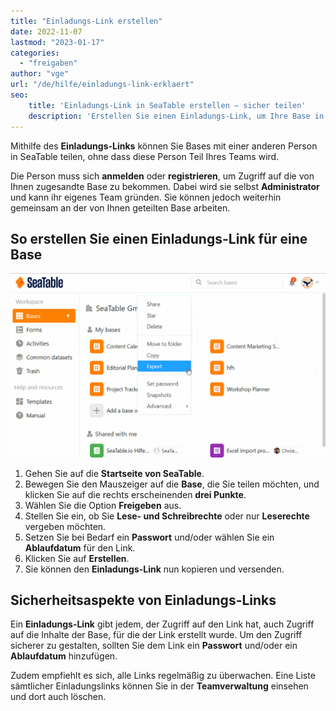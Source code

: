 ```yaml
---
title: "Einladungs-Link erstellen"
date: 2022-11-07
lastmod: "2023-01-17"
categories: 
  - "freigaben"
author: "vge"
url: "/de/hilfe/einladungs-link-erklaert"
seo:
    title: 'Einladungs-Link in SeaTable erstellen – sicher teilen'
    description: 'Erstellen Sie einen Einladungs-Link, um Ihre Base in SeaTable mit Leserechten oder Schreibrechten sicher zu teilen. Passwort und Ablaufdatum möglich.'
---
```


Mithilfe des **Einladungs-Links** können Sie Bases mit einer anderen Person in SeaTable teilen, ohne dass diese Person Teil Ihres Teams wird.

Die Person muss sich **anmelden** oder **registrieren**, um Zugriff auf die von Ihnen zugesandte Base zu bekommen. Dabei wird sie selbst **Administrator** und kann ihr eigenes Team gründen. Sie können jedoch weiterhin gemeinsam an der von Ihnen geteilten Base arbeiten.

## So erstellen Sie einen Einladungs-Link für eine Base

![Freigabelink erklärt](images/Freigabelinks-erklaert.gif)

1. Gehen Sie auf die **Startseite von SeaTable**.
2. Bewegen Sie den Mauszeiger auf die **Base**, die Sie teilen möchten, und klicken Sie auf die rechts erscheinenden **drei Punkte**.
3. Wählen Sie die Option **Freigeben** aus.
4. Stellen Sie ein, ob Sie **Lese- und Schreibrechte** oder nur **Leserechte** vergeben möchten.
5. Setzen Sie bei Bedarf ein **Passwort** und/oder wählen Sie ein **Ablaufdatum** für den Link.
6. Klicken Sie auf **Erstellen**.
7. Sie können den **Einladungs-Link** nun kopieren und versenden.

## Sicherheitsaspekte von Einladungs-Links

Ein **Einladungs-Link** gibt jedem, der Zugriff auf den Link hat, auch Zugriff auf die Inhalte der Base, für die der Link erstellt wurde. Um den Zugriff sicherer zu gestalten, sollten Sie dem Link ein **Passwort** und/oder ein **Ablaufdatum** hinzufügen.

Zudem empfiehlt es sich, alle Links regelmäßig zu überwachen. Eine Liste sämtlicher Einladungslinks können Sie in der **Teamverwaltung** einsehen und dort auch löschen.
